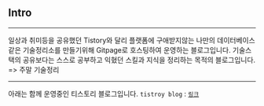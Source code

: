 
## Intro
---
일상과 취미등을 공유했던 Tistory와 달리 플랫폼에 구애받지않는 나만의 데이터베이스같은 기술정리소를 만들기위해
Gitpage로 호스팅하여 운영하는 블로그입니다. 기술스택의 공유보다는 스스로 공부하고 익혔던 스킬과 지식을 정리하는 목적의 블로그입니다.
=> 주말 기술정리

--- 

아래는 함께 운영중인 티스토리 블로그입니다.
`tistroy blog` :  [`링크`](https://zunoxi.tistory.com/)
